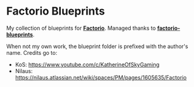 Factorio Blueprints
===================

My collection of blueprints for **[Factorio](https://www.factorio.com/)**. Managed thanks to **[factorio-blueprints](https://github.com/pierre-dejoue/factorio-blueprints)**.

When not my own work, the blueprint folder is prefixed with the author's name. Credits go to:
* KoS: https://www.youtube.com/c/KatherineOfSkyGaming
* Nilaus: https://nilaus.atlassian.net/wiki/spaces/PM/pages/1605635/Factorio
